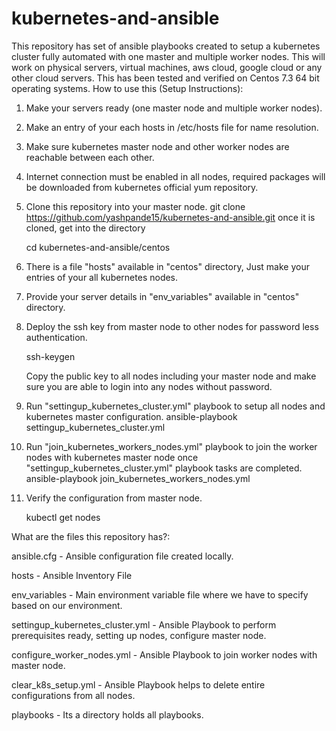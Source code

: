 # kubernetes-and-ansible
This repository has set of ansible playbooks created to setup a kubernetes cluster fully automated with one master and multiple worker nodes. This will work on physical servers, virtual machines, aws cloud, google cloud or any other cloud servers. This has been tested and verified on Centos 7.3 64 bit operating systems.
How to use this (Setup Instructions):
1. Make your servers ready (one master node and multiple worker nodes).

2. Make an entry of your each hosts in /etc/hosts file for name resolution.

3. Make sure kubernetes master node and other worker nodes are reachable between each other.

4. Internet connection must be enabled in all nodes, required packages will be downloaded from kubernetes official yum repository.

5. Clone this repository into your master node.
   git clone https://github.com/yashpande15/kubernetes-and-ansible.git
   once it is cloned, get into the directory
   
   cd kubernetes-and-ansible/centos

6. There is a file "hosts" available in "centos" directory, Just make your entries of your all kubernetes nodes.

7. Provide your server details in "env_variables" available in "centos" directory.

8. Deploy the ssh key from master node to other nodes for password less authentication.

     ssh-keygen
     
     Copy the public key to all nodes including your master node and make sure you are able to login into any nodes without password.

9. Run "settingup_kubernetes_cluster.yml" playbook to setup all nodes and kubernetes master configuration.
     ansible-playbook settingup_kubernetes_cluster.yml

10. Run "join_kubernetes_workers_nodes.yml" playbook to join the worker nodes with kubernetes master node once "settingup_kubernetes_cluster.yml" playbook tasks are completed.
     ansible-playbook join_kubernetes_workers_nodes.yml

11. Verify the configuration from master node.

     kubectl get nodes
     
What are the files this repository has?:

ansible.cfg - Ansible configuration file created locally.

hosts - Ansible Inventory File

env_variables - Main environment variable file where we have to specify based on our environment.

settingup_kubernetes_cluster.yml - Ansible Playbook to perform prerequisites ready, setting up nodes, configure master node.

configure_worker_nodes.yml - Ansible Playbook to join worker nodes with master node.

clear_k8s_setup.yml - Ansible Playbook helps to delete entire configurations from all nodes.

playbooks - Its a directory holds all playbooks.
